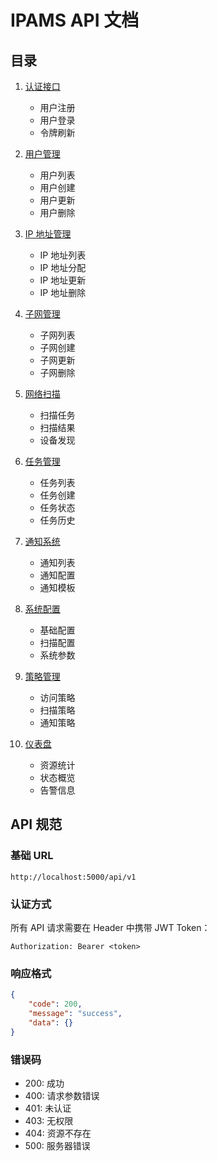 # IPAMS API 文档

## 目录

1. [认证接口](./auth/README.md)
   - 用户注册
   - 用户登录
   - 令牌刷新

2. [用户管理](./user/README.md)
   - 用户列表
   - 用户创建
   - 用户更新
   - 用户删除

3. [IP 地址管理](./ip/README.md)
   - IP 地址列表
   - IP 地址分配
   - IP 地址更新
   - IP 地址删除

4. [子网管理](./subnet/README.md)
   - 子网列表
   - 子网创建
   - 子网更新
   - 子网删除

5. [网络扫描](./scan/README.md)
   - 扫描任务
   - 扫描结果
   - 设备发现

6. [任务管理](./task/README.md)
   - 任务列表
   - 任务创建
   - 任务状态
   - 任务历史

7. [通知系统](./notification/README.md)
   - 通知列表
   - 通知配置
   - 通知模板

8. [系统配置](./config/README.md)
   - 基础配置
   - 扫描配置
   - 系统参数

9. [策略管理](./policy/README.md)
   - 访问策略
   - 扫描策略
   - 通知策略

10. [仪表盘](./dashboard/README.md)
    - 资源统计
    - 状态概览
    - 告警信息

## API 规范

### 基础 URL
```
http://localhost:5000/api/v1
```

### 认证方式
所有 API 请求需要在 Header 中携带 JWT Token：
```
Authorization: Bearer <token>
```

### 响应格式
```json
{
    "code": 200,
    "message": "success",
    "data": {}
}
```

### 错误码
- 200: 成功
- 400: 请求参数错误
- 401: 未认证
- 403: 无权限
- 404: 资源不存在
- 500: 服务器错误 
